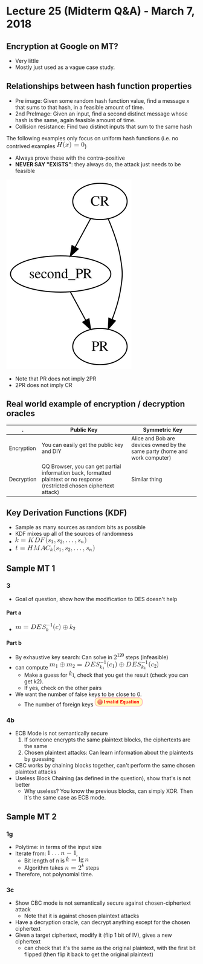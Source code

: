 # Lecture 25 (Midterm Q&A) - March 7, 2018

## Encryption at Google on MT?
- Very little
- Mostly just used as a vague case study.

## Relationships between hash function properties
- Pre image: Given some random hash function value, find a message x that sums to that hash, in a feasible amount of time.
- 2nd PreImage: Given an input, find a second distinct message whose hash is the same, again feasible amount of time.
- Collision resistance: Find two distinct inputs that sum to the same hash

The following examples only focus on uniform hash functions (i.e. no contrived examples ![latex-9aee1732-7203-4606-b476-60006f0435ee](data/lecture25/latex-9aee1732-7203-4606-b476-60006f0435ee.png))
- Always prove these with the contra-positive
- **NEVER SAY "EXISTS"**: they always do, the attack just needs to be feasible


![graph-5c77fc85-6c52-4615-943c-c6b7bc97c1a7](data/lecture25/graph-5c77fc85-6c52-4615-943c-c6b7bc97c1a7.svg)

- Note that PR does not imply 2PR
- 2PR does not imply CR

## Real world example of encryption / decryption oracles

| . | Public Key | Symmetric Key |
|-|-|-|
| Encryption | You can easily get the public key and DIY | Alice and Bob are devices owned by the same party (home and work computer) |
| Decryption | QQ Browser, you can get partial information back, formatted plaintext or no response (restricted chosen ciphertext attack) | Similar thing |

## Key Derivation Functions (KDF)
- Sample as many sources as random bits as possible
- KDF mixes up all of the sources of randomness
- ![latex-a4612431-70a3-48cd-b443-b95764ab8942](data/lecture25/latex-a4612431-70a3-48cd-b443-b95764ab8942.png)
- ![latex-36cd711a-aa9c-4148-89a1-5a0feed2102f](data/lecture25/latex-36cd711a-aa9c-4148-89a1-5a0feed2102f.png)

## Sample MT 1

### 3
- Goal of question, show how the modification to DES doesn't help

#### Part a
- ![latex-e15d4dac-5267-4642-9989-a665613fce7a](data/lecture25/latex-e15d4dac-5267-4642-9989-a665613fce7a.png)

#### Part b
- By exhaustive key search: Can solve in ![latex-4a5e7ae4-6742-40ed-9c75-1f5580aae2ae](data/lecture25/latex-4a5e7ae4-6742-40ed-9c75-1f5580aae2ae.png) steps (infeasible)
- can compute ![latex-cb97df14-a323-4b62-825e-175012c7919d](data/lecture25/latex-cb97df14-a323-4b62-825e-175012c7919d.png)
  - Make a guess for ![latex-a40de7cd-5cfc-4a30-9f90-5c4fd62923b4](data/lecture25/latex-a40de7cd-5cfc-4a30-9f90-5c4fd62923b4.png), check that you get the result (check you can get k2).
  - If yes, check on the other pairs
- We want the number of false keys to be close to 0.
  - The number of foreign keys ![latex-9f18097a-b2ba-4e2a-b31d-f62b39bd980e](data/lecture25/latex-9f18097a-b2ba-4e2a-b31d-f62b39bd980e.png)

### 4b
- ECB Mode is not semantically secure
  1. If someone encrypts the same plaintext blocks, the ciphertexts are the same
  2. Chosen plaintext attacks: Can learn information about the plaintexts by guessing
- CBC works by chaining blocks together, can't perform the same chosen plaintext attacks
- Useless Block Chaining (as defined in the question), show that's is not better
  - Why useless? You know the previous blocks, can simply XOR. Then it's the same case as ECB mode.

## Sample MT 2

### 1g
- Polytime: in terms of the input size
- Iterate from: ![latex-73194631-3cca-4cc9-ad57-5a7b83b1b155](data/lecture25/latex-73194631-3cca-4cc9-ad57-5a7b83b1b155.png),
  - Bit length of n is ![latex-6f30e80f-9ea3-4adb-b6f5-c0f003609234](data/lecture25/latex-6f30e80f-9ea3-4adb-b6f5-c0f003609234.png)
  - Algorithm takes ![latex-81697fff-015b-418b-863c-741c5a12e7cc](data/lecture25/latex-81697fff-015b-418b-863c-741c5a12e7cc.png) steps
- Therefore, not polynomial time.

### 3c
- Show CBC mode is not semantically secure against chosen-ciphertext attack
  - Note that it is against chosen plaintext attacks
- Have a decryption oracle, can decrypt anything except for the chosen ciphertext
- Given a target ciphertext, modify it (flip 1 bit of IV), gives a new ciphertext
  - can check that it's the same as the original plaintext, with the first bit flipped (then flip it back to get the original plaintext)
